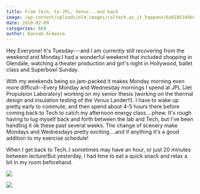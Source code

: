 ```yaml
---
title: From Tech, to JPL, Venus...and back
image: /wp-content/uploads/old_images/caltech_as_it_happens/6a0105349b8251970b0120a87cd0c7970b.jpg
date: 2010-02-09
categories: 668
author: Dannah Almasco
---
```



Hey Everyone!
It's Tuesday---and I am currently still recovering from the weekend and Monday.I had a wonderful weekend that included shopping in Glendale, watching a theater production and girl's night in Hollywood, ballet class and Superbowl Sunday.

With my weekends being so jam-packed it makes Monday morning even more difficult--Every Monday and Wednesday mornings I spend at JPL (Jet Propulsion Laboratory) working on my senior thesis (working on the thermal design and insulation testing of the Venus Lander!!). I have to wake up pretty early to commute, and then spend about 4-5 hours there before coming back to Tech to catch my afternoon energy class....phew. It's rough having to lug myself back and forth between the lab and Tech, but I've been handling it ok these past several weeks. The change of scenery make Mondays and Wednesdays pretty exciting....and if anything it's a good addition to my exercise schedule!

When I get back to Tech..I sometimes may have an hour, or just 20 minutes between lecture!But yesterday, I had time to eat a quick snack and relax a bit in my room beforehand.


![](/old_images/caltech_as_it_happens/6a0105349b8251970b0128777f8354970c.jpg)

![](/old_images/caltech_as_it_happens/6a0105349b8251970b0128777f84fc970c.jpg)
